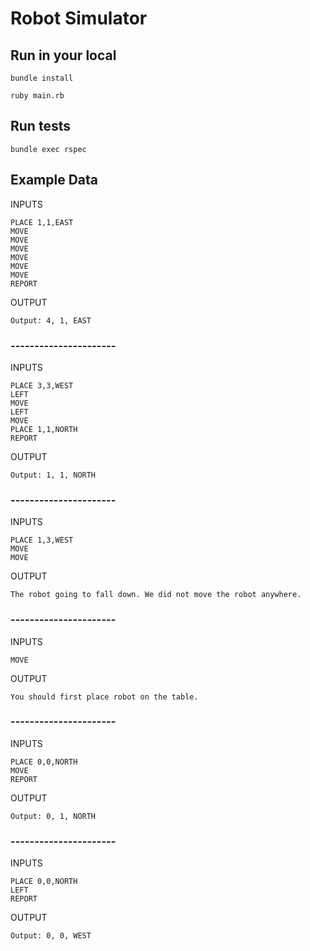 # Robot Simulator

## Run in your local

```
bundle install

ruby main.rb
```

## Run tests

```
bundle exec rspec
```

## Example Data

INPUTS

```
PLACE 1,1,EAST
MOVE
MOVE
MOVE
MOVE
MOVE
MOVE
REPORT
```

OUTPUT

```
Output: 4, 1, EAST
```

### ----------------------

INPUTS

```
PLACE 3,3,WEST
LEFT
MOVE
LEFT
MOVE
PLACE 1,1,NORTH
REPORT
```

OUTPUT

```
Output: 1, 1, NORTH
```

### ----------------------

INPUTS

```
PLACE 1,3,WEST
MOVE
MOVE
```

OUTPUT

```
The robot going to fall down. We did not move the robot anywhere.
```

### ----------------------


INPUTS

```
MOVE
```

OUTPUT

```
You should first place robot on the table.
```

### ----------------------

INPUTS
```
PLACE 0,0,NORTH
MOVE
REPORT
``` 
OUTPUT

```
Output: 0, 1, NORTH
```

### ----------------------

INPUTS
```
PLACE 0,0,NORTH
LEFT
REPORT
``` 
OUTPUT

```
Output: 0, 0, WEST
```